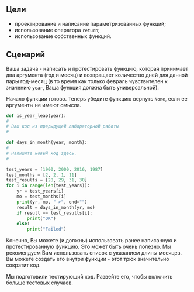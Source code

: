 ## Цели 

* проектирование и написание параметризованных функций;
* использование оператора `return`;
* использование собственных функций.

## Сценарий

Ваша задача - написать и протестировать функцию, которая принимает два аргумента (год и месяц) и возвращает количество дней для данной пары год-месяц (в то время как только февраль чувствителен к значению `year`, Ваша функция должна быть универсальной).

Начало функции готово. Теперь убедите функцию вернуть `None`, если ее аргументы не имеют смысла.

```python
def is_year_leap(year):
#
# Ваш код из предыдущей лабораторной работы
#

def days_in_month(year, month):
#
# Напишите новый код здесь.
#

test_years = [1900, 2000, 2016, 1987]
test_months = [2, 2, 1, 11]
test_results = [28, 29, 31, 30]
for i in range(len(test_years)):
	yr = test_years[i]
	mo = test_months[i]
	print(yr, mo, "->", end="")
	result = days_in_month(yr, mo)
	if result == test_results[i]:
		print("OK")
	else:
		print("Failed")

```

Конечно, Вы можете (и должны) использовать ранее написанную и протестированную функцию. Это может быть очень полезно. Мы рекомендуем Вам использовать список с указанием длины месяцев. Вы можете создать его внутри функции - этот трюк значительно сократит код.

Мы подготовили тестирующий код. Развейте его, чтобы включить больше тестовых случаев.


